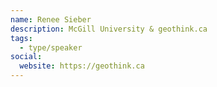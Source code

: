 ```yaml
---
name: Renee Sieber
description: McGill University & geothink.ca
tags:
  - type/speaker
social:
  website: https://geothink.ca
---
```

